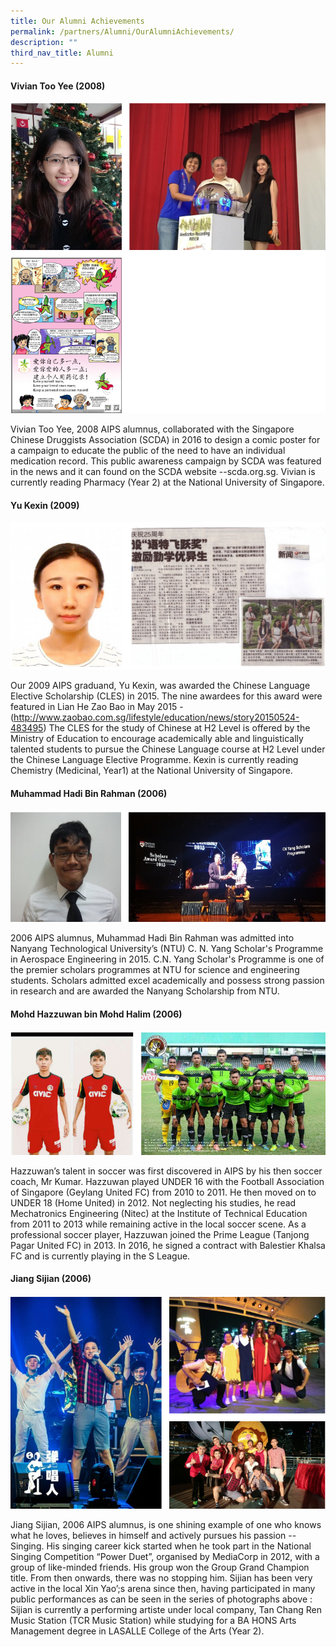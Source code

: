 ```yaml
---
title: Our Alumni Achievements
permalink: /partners/Alumni/OurAlumniAchievements/
description: ""
third_nav_title: Alumni
---
```

#### **Vivian Too Yee (2008)**

<img src="/images/viviantooyee.png" alt="Vivian Too Yee (2008)">

Vivian Too Yee, 2008 AIPS alumnus, collaborated with the Singapore Chinese Druggists Association (SCDA) in 2016 to design a comic poster for a campaign to educate the public of the need to have an individual medication record.
This public awareness campaign by SCDA was featured in the news and it can found on the SCDA website --scda.org.sg.
Vivian is currently reading Pharmacy (Year 2) at the National University of Singapore.

#### **Yu Kexin (2009)**

<img src="/images/yukexin.png" alt="Yu Kexin (2009)">

Our 2009 AIPS graduand, Yu Kexin, was awarded the Chinese Language Elective Scholarship (CLES) in 2015. The nine awardees for this award were featured in Lian He Zao Bao in May 2015 -(<a href="http://www.zaobao.com.sg/lifestyle/education/news/story20150524-483495">http://www.zaobao.com.sg/lifestyle/education/news/story20150524-483495</a>)
The CLES for the study of Chinese at H2 Level is offered by the Ministry of Education to encourage academically able and linguistically talented students to pursue the Chinese Language course at H2 Level under the Chinese Language Elective Programme.
Kexin is currently reading Chemistry (Medicinal, Year1) at the National University of Singapore.

#### **Muhammad Hadi Bin Rahman (2006)**

<img src="/images/muhamamdhadibinrahman.png" alt="Muhammad Hadi Bin Rahman (2006)">

2006 AIPS alumnus, Muhammad Hadi Bin Rahman was admitted into Nanyang Technological University’s (NTU) C. N. Yang Scholar&#39;s Programme in Aerospace Engineering in 2015.
C.N. Yang Scholar&#39;s Programme is one of the premier scholars programmes at NTU for science and engineering students. Scholars admitted excel academically and possess strong passion in research and are awarded the Nanyang Scholarship from NTU.

#### **Mohd Hazzuwan bin Mohd Halim (2006)**

<img src="/images/Mohd%20Hazzuwan%20bin%20Mohd%20Halim%20.png" alt="Mohd Hazzuwan bin Mohd Halim (2006)">

Hazzuwan’s talent in soccer was first discovered in AIPS by his then soccer coach, Mr Kumar.
Hazzuwan played UNDER 16 with the Football Association of Singapore (Geylang United FC) from 2010 to 2011. He then moved on to UNDER 18 (Home United) in 2012. Not neglecting his studies, he read Mechatronics Engineering (Nitec) at the Institute of Technical Education from 2011 to 2013 while remaining active in the local soccer scene.
As a professional soccer player, Hazzuwan joined the Prime League (Tanjong Pagar United FC) in 2013. In 2016, he signed a contract with Balestier Khalsa FC and is currently playing in the S League.

#### **Jiang Sijian (2006)**

<img src="/images/Jiang%20Sijian.png" alt="Jiang Sijian (2006)">

Jiang Sijian, 2006 AIPS alumnus, is one shining example of one who knows what he loves, believes in himself and actively pursues his passion -- Singing.
His singing career kick started when he took part in the National Singing Competition “Power Duet”, organised by MediaCorp in 2012, with a group of like-minded friends. His group won the Group Grand Champion title. From then onwards, there was no stopping him.
Sijian has been very active in the local Xin Yao’;s arena since then, having participated in many public performances as can be seen in the series of photographs above :
Sijian is currently a performing artiste under local company, Tan Chang Ren Music Station (TCR Music Station) while studying for a BA HONS Arts Management degree in LASALLE College of the Arts (Year 2).